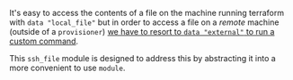 It's easy to access the contents of a file on the machine running terraform with `data "local_file"` but in order to access a file on a *remote* machine (outside of a `provisioner`) [we have to resort to `data "external"` to run a custom command](https://github.com/hashicorp/terraform/issues/22738#).

This `ssh_file` module is designed to address this by abstracting it into a more convenient to use `module`.
